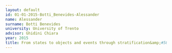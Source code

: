 ```yaml
---
layout: default 
id: 01-01-2015-Botti_Benevides-Alessander
name: Alessander
surname: Botti Benevides
university: University of Trento
advisor: Ghidini Chiara
year: 2015
title: From states to objects and events through stratification&amp;#58; A formal account and an application to data analytics
---
```

